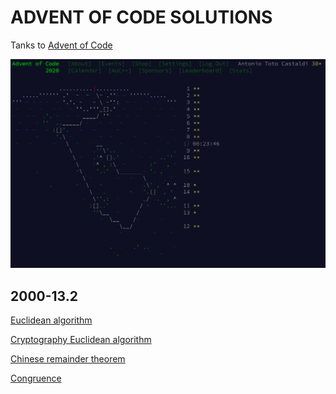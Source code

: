 ADVENT OF CODE SOLUTIONS
========================

Tanks to [Advent of Code](https://adventofcode.com/)

![2020 Calendar](./2020-16.2-calendar.png?&raw=true "2020 Calendar")


## 2000-13.2

[Euclidean algorithm](https://en.wikipedia.org/wiki/Euclidean_algorithm)

[Cryptography Euclidean algorithm](https://www.khanacademy.org/computing/computer-science/cryptography/modarithmetic/a/the-euclidean-algorithm)

[Chinese remainder theorem](https://en.wikipedia.org/wiki/Chinese_remainder_theorem)

[Congruence](https://en.wikipedia.org/wiki/Modular_arithmetic#Congruence)
